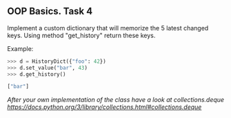 ## OOP Basics. Task 4

Implement a custom dictionary that will memorize the 5 latest changed keys.
Using method "get_history" return these keys.

Example:
```python
>>> d = HistoryDict({"foo": 42})
>>> d.set_value("bar", 43)
>>> d.get_history()

["bar"]
```

*After your own implementation of the class have a look at collections.deque https://docs.python.org/3/library/collections.html#collections.deque*
